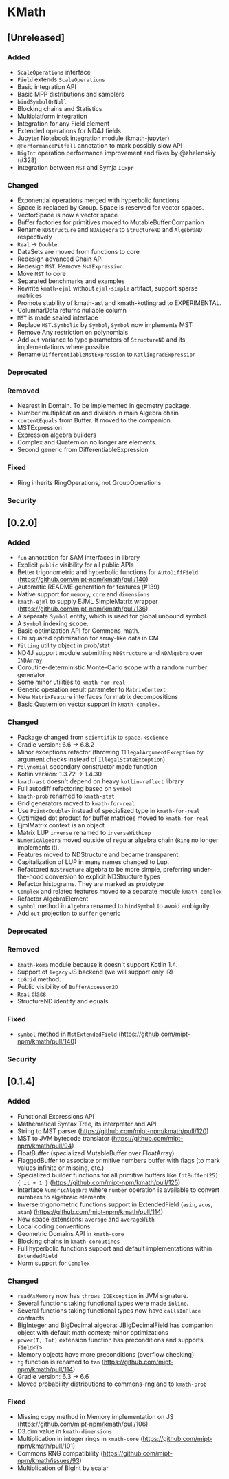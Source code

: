 # KMath

## [Unreleased]
### Added
- `ScaleOperations` interface
- `Field` extends `ScaleOperations`
- Basic integration API
- Basic MPP distributions and samplers
- `bindSymbolOrNull`
- Blocking chains and Statistics
- Multiplatform integration
- Integration for any Field element
- Extended operations for ND4J fields
- Jupyter Notebook integration module (kmath-jupyter)
- `@PerformancePitfall` annotation to mark possibly slow API
- `BigInt` operation performance improvement and fixes by @zhelenskiy (#328)
- Integration between `MST` and Symja `IExpr`

### Changed
- Exponential operations merged with hyperbolic functions
- Space is replaced by Group. Space is reserved for vector spaces.
- VectorSpace is now a vector space
- Buffer factories for primitives moved to MutableBuffer.Companion
- Rename `NDStructure` and `NDAlgebra` to `StructureND` and `AlgebraND` respectively
- `Real` -> `Double`
- DataSets are moved from functions to core
- Redesign advanced Chain API
- Redesign `MST`. Remove `MstExpression`.
- Move `MST` to core
- Separated benchmarks and examples
- Rewrite `kmath-ejml` without `ejml-simple` artifact, support sparse matrices
- Promote stability of kmath-ast and kmath-kotlingrad to EXPERIMENTAL.
- ColumnarData returns nullable column
- `MST` is made sealed interface
- Replace `MST.Symbolic` by `Symbol`, `Symbol` now implements MST
- Remove Any restriction on polynomials
- Add `out` variance to type parameters of `StructureND` and its implementations where possible
- Rename `DifferentiableMstExpression` to `KotlingradExpression`

### Deprecated

### Removed
- Nearest in Domain. To be implemented in geometry package.
- Number multiplication and division in main Algebra chain
- `contentEquals` from Buffer. It moved to the companion.
- MSTExpression
- Expression algebra builders
- Complex and Quaternion no longer are elements.
- Second generic from DifferentiableExpression

### Fixed
- Ring inherits RingOperations, not GroupOperations

### Security

## [0.2.0]
### Added
- `fun` annotation for SAM interfaces in library
- Explicit `public` visibility for all public APIs
- Better trigonometric and hyperbolic functions for `AutoDiffField` (https://github.com/mipt-npm/kmath/pull/140)
- Automatic README generation for features (#139)
- Native support for `memory`, `core` and `dimensions`
- `kmath-ejml` to supply EJML SimpleMatrix wrapper (https://github.com/mipt-npm/kmath/pull/136)
- A separate `Symbol` entity, which is used for global unbound symbol.
- A `Symbol` indexing scope.
- Basic optimization API for Commons-math.
- Chi squared optimization for array-like data in CM
- `Fitting` utility object in prob/stat
- ND4J support module submitting `NDStructure` and `NDAlgebra` over `INDArray`
- Coroutine-deterministic Monte-Carlo scope with a random number generator
- Some minor utilities to `kmath-for-real`
- Generic operation result parameter to `MatrixContext`
- New `MatrixFeature` interfaces for matrix decompositions
- Basic Quaternion vector support in `kmath-complex`.

### Changed
- Package changed from `scientifik` to `space.kscience`
- Gradle version: 6.6 -> 6.8.2
- Minor exceptions refactor (throwing `IllegalArgumentException` by argument checks instead of `IllegalStateException`)
- `Polynomial` secondary constructor made function
- Kotlin version: 1.3.72 -> 1.4.30
- `kmath-ast` doesn't depend on heavy `kotlin-reflect` library
- Full autodiff refactoring based on `Symbol`
- `kmath-prob` renamed to `kmath-stat`
- Grid generators moved to `kmath-for-real`
- Use `Point<Double>` instead of specialized type in `kmath-for-real`
- Optimized dot product for buffer matrices moved to `kmath-for-real`
- EjmlMatrix context is an object
- Matrix LUP `inverse` renamed to `inverseWithLup`
- `NumericAlgebra` moved outside of regular algebra chain (`Ring` no longer implements it).
- Features moved to NDStructure and became transparent.
- Capitalization of LUP in many names changed to Lup.
- Refactored `NDStructure` algebra to be more simple, preferring under-the-hood conversion to explicit NDStructure types
- Refactor histograms. They are marked as prototype
- `Complex` and related features moved to a separate module `kmath-complex`
- Refactor AlgebraElement
- `symbol` method in `Algebra` renamed to `bindSymbol` to avoid ambiguity
- Add `out` projection to `Buffer` generic

### Deprecated

### Removed
- `kmath-koma` module because it doesn't support Kotlin 1.4.
- Support of `legacy` JS backend (we will support only IR)
- `toGrid` method.
- Public visibility of `BufferAccessor2D`
- `Real` class
- StructureND identity and equals

### Fixed
- `symbol` method in `MstExtendedField` (https://github.com/mipt-npm/kmath/pull/140)

### Security

## [0.1.4]

### Added
- Functional Expressions API
- Mathematical Syntax Tree, its interpreter and API
- String to MST parser (https://github.com/mipt-npm/kmath/pull/120)
- MST to JVM bytecode translator (https://github.com/mipt-npm/kmath/pull/94)
- FloatBuffer (specialized MutableBuffer over FloatArray)
- FlaggedBuffer to associate primitive numbers buffer with flags (to mark values infinite or missing, etc.)
- Specialized builder functions for all primitive buffers like `IntBuffer(25) { it + 1 }` (https://github.com/mipt-npm/kmath/pull/125)
- Interface `NumericAlgebra` where `number` operation is available to convert numbers to algebraic elements
- Inverse trigonometric functions support in ExtendedField (`asin`, `acos`, `atan`) (https://github.com/mipt-npm/kmath/pull/114)
- New space extensions: `average` and `averageWith`
- Local coding conventions
- Geometric Domains API in `kmath-core`
- Blocking chains in `kmath-coroutines`
- Full hyperbolic functions support and default implementations within `ExtendedField`
- Norm support for `Complex`

### Changed
- `readAsMemory` now has `throws IOException` in JVM signature.
- Several functions taking functional types were made `inline`.
- Several functions taking functional types now have `callsInPlace` contracts.
- BigInteger and BigDecimal algebra: JBigDecimalField has companion object with default math context; minor optimizations
- `power(T, Int)` extension function has preconditions and supports `Field<T>`
- Memory objects have more preconditions (overflow checking)
- `tg` function is renamed to `tan` (https://github.com/mipt-npm/kmath/pull/114)
- Gradle version: 6.3 -> 6.6
- Moved probability distributions to commons-rng and to `kmath-prob`

### Fixed
- Missing copy method in Memory implementation on JS (https://github.com/mipt-npm/kmath/pull/106)
- D3.dim value in `kmath-dimensions`
- Multiplication in integer rings in `kmath-core` (https://github.com/mipt-npm/kmath/pull/101)
- Commons RNG compatibility (https://github.com/mipt-npm/kmath/issues/93)
- Multiplication of BigInt by scalar
